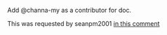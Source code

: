 Add @channa-my as a contributor for doc.

This was requested by seanpm2001 [in this comment](https://github.com/seanpm2001/seanpm2001/issues/22#issuecomment-1002841950)
